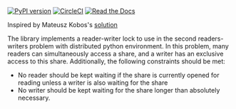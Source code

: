 [![PyPI version](https://badge.fury.io/py/redis-rw-lock.svg)](https://badge.fury.io/py/redis-rw-lock) [![CircleCI](https://img.shields.io/circleci/project/github/swapnilsm/redis-rw-lock.svg)]() [![Read the Docs](https://img.shields.io/readthedocs/redis-rw-lock.svg)]()

Inspired by Mateusz Kobos's [solution](http://code.activestate.com/recipes/577803-reader-writer-lock-with-priority-for-writers/)

The library implements a reader-writer lock to use in the second readers-writers problem with distributed python environment. In this problem, many readers can simultaneously access a share, and a writer has an exclusive access to this share.
Additionally, the following constraints should be met: 
- No reader should be kept waiting if the share is currently opened for reading unless a writer is also waiting for the share
- No writer should be kept waiting for the share longer than absolutely necessary.
